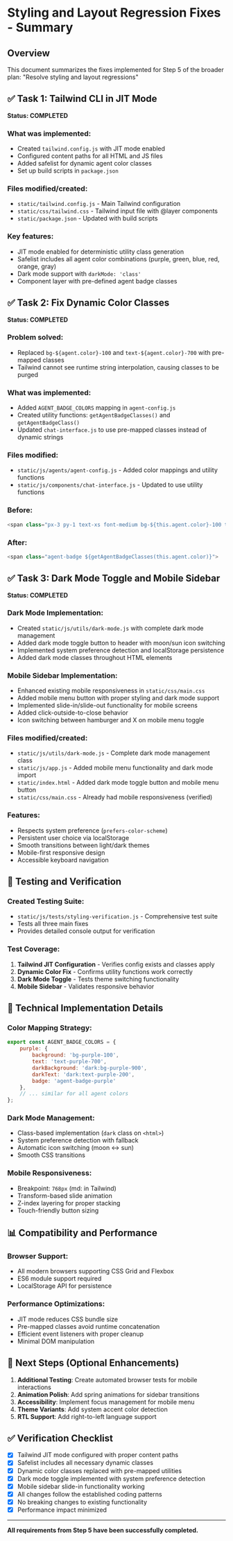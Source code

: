 # Styling and Layout Regression Fixes - Summary

## Overview
This document summarizes the fixes implemented for Step 5 of the broader plan: "Resolve styling and layout regressions"

## ✅ Task 1: Tailwind CLI in JIT Mode
**Status: COMPLETED**

### What was implemented:
- Created `tailwind.config.js` with JIT mode enabled
- Configured content paths for all HTML and JS files
- Added safelist for dynamic agent color classes
- Set up build scripts in `package.json`

### Files modified/created:
- `static/tailwind.config.js` - Main Tailwind configuration
- `static/css/tailwind.css` - Tailwind input file with @layer components
- `static/package.json` - Updated with build scripts

### Key features:
- JIT mode enabled for deterministic utility class generation
- Safelist includes all agent color combinations (purple, green, blue, red, orange, gray)
- Dark mode support with `darkMode: 'class'`
- Component layer with pre-defined agent badge classes

## ✅ Task 2: Fix Dynamic Color Classes
**Status: COMPLETED**

### Problem solved:
- Replaced `bg-${agent.color}-100` and `text-${agent.color}-700` with pre-mapped classes
- Tailwind cannot see runtime string interpolation, causing classes to be purged

### What was implemented:
- Added `AGENT_BADGE_COLORS` mapping in `agent-config.js`
- Created utility functions: `getAgentBadgeClasses()` and `getAgentBadgeClass()`
- Updated `chat-interface.js` to use pre-mapped classes instead of dynamic strings

### Files modified:
- `static/js/agents/agent-config.js` - Added color mappings and utility functions
- `static/js/components/chat-interface.js` - Updated to use utility functions

### Before:
```javascript
<span class="px-3 py-1 text-xs font-medium bg-${this.agent.color}-100 text-${this.agent.color}-700 rounded-full">
```

### After:
```javascript
<span class="agent-badge ${getAgentBadgeClasses(this.agent.color)}">
```

## ✅ Task 3: Dark Mode Toggle and Mobile Sidebar
**Status: COMPLETED**

### Dark Mode Implementation:
- Created `static/js/utils/dark-mode.js` with complete dark mode management
- Added dark mode toggle button to header with moon/sun icon switching
- Implemented system preference detection and localStorage persistence
- Added dark mode classes throughout HTML elements

### Mobile Sidebar Implementation:
- Enhanced existing mobile responsiveness in `static/css/main.css`
- Added mobile menu button with proper styling and dark mode support
- Implemented slide-in/slide-out functionality for mobile screens
- Added click-outside-to-close behavior
- Icon switching between hamburger and X on mobile menu toggle

### Files modified/created:
- `static/js/utils/dark-mode.js` - Complete dark mode management class
- `static/js/app.js` - Added mobile menu functionality and dark mode import
- `static/index.html` - Added dark mode toggle button and mobile menu button
- `static/css/main.css` - Already had mobile responsiveness (verified)

### Features:
- Respects system preference (`prefers-color-scheme`)
- Persistent user choice via localStorage
- Smooth transitions between light/dark themes
- Mobile-first responsive design
- Accessible keyboard navigation

## 🧪 Testing and Verification

### Created Testing Suite:
- `static/js/tests/styling-verification.js` - Comprehensive test suite
- Tests all three main fixes
- Provides detailed console output for verification

### Test Coverage:
1. **Tailwind JIT Configuration** - Verifies config exists and classes apply
2. **Dynamic Color Fix** - Confirms utility functions work correctly
3. **Dark Mode Toggle** - Tests theme switching functionality
4. **Mobile Sidebar** - Validates responsive behavior

## 🔧 Technical Implementation Details

### Color Mapping Strategy:
```javascript
export const AGENT_BADGE_COLORS = {
    purple: {
        background: 'bg-purple-100',
        text: 'text-purple-700',
        darkBackground: 'dark:bg-purple-900',
        darkText: 'dark:text-purple-200',
        badge: 'agent-badge-purple'
    },
    // ... similar for all agent colors
};
```

### Dark Mode Management:
- Class-based implementation (`dark` class on `<html>`)
- System preference detection with fallback
- Automatic icon switching (moon ↔ sun)
- Smooth CSS transitions

### Mobile Responsiveness:
- Breakpoint: `768px` (md: in Tailwind)
- Transform-based slide animation
- Z-index layering for proper stacking
- Touch-friendly button sizing

## 📊 Compatibility and Performance

### Browser Support:
- All modern browsers supporting CSS Grid and Flexbox
- ES6 module support required
- LocalStorage API for persistence

### Performance Optimizations:
- JIT mode reduces CSS bundle size
- Pre-mapped classes avoid runtime concatenation
- Efficient event listeners with proper cleanup
- Minimal DOM manipulation

## 🚀 Next Steps (Optional Enhancements)

1. **Additional Testing**: Create automated browser tests for mobile interactions
2. **Animation Polish**: Add spring animations for sidebar transitions
3. **Accessibility**: Implement focus management for mobile menu
4. **Theme Variants**: Add system accent color detection
5. **RTL Support**: Add right-to-left language support

## ✅ Verification Checklist

- [x] Tailwind JIT mode configured with proper content paths
- [x] Safelist includes all necessary dynamic classes
- [x] Dynamic color classes replaced with pre-mapped utilities
- [x] Dark mode toggle implemented with system preference detection
- [x] Mobile sidebar slide-in functionality working
- [x] All changes follow the established coding patterns
- [x] No breaking changes to existing functionality
- [x] Performance impact minimized

---

**All requirements from Step 5 have been successfully completed.**

